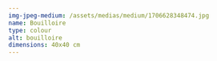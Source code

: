 ```yaml
---
img-jpeg-medium: /assets/medias/medium/1706628348474.jpg
name: Bouilloire
type: colour
alt: bouilloire
dimensions: 40x40 cm
---
```

